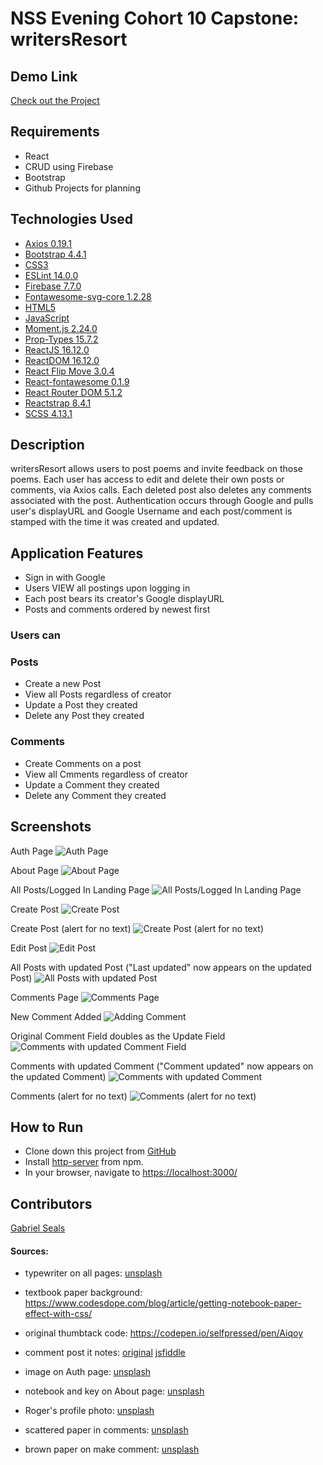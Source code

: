 # NSS Evening Cohort 10 Capstone: writersResort

## Demo Link

[Check out the Project](https://writersresort-97d54.firebaseapp.com/auth)

## Requirements

* React
* CRUD using Firebase
* Bootstrap
* Github Projects for planning

## Technologies Used

* [Axios 0.19.1](https://www.npmjs.com/package/axios)
* [Bootstrap 4.4.1](https://getbootstrap.com/)
* [CSS3](https://www.w3.org/Style/CSS/Overview.en.html)
* [ESLint 14.0.0](https://eslint.org/)
* [Firebase 7.7.0](https://firebase.google.com/)
* [Fontawesome-svg-core 1.2.28](https://www.npmjs.com/package/@fortawesome/fontawesome-svg-core)
* [HTML5](https://html.spec.whatwg.org/multipage/)
* [JavaScript](https://www.javascript.com/)
* [Moment.js 2.24.0](https://momentjs.com/)
* [Prop-Types 15.7.2](https://www.npmjs.com/package/prop-types)
* [ReactJS 16.12.0](https://reactjs.org/docs/create-a-new-react-app.html)
* [ReactDOM 16.12.0](https://www.npmjs.com/package/react-dom)
* [React Flip Move 3.0.4](https://www.npmjs.com/package/react-flip-move)
* [React-fontawesome 0.1.9](https://www.npmjs.com/package/react-fontawesome)
* [React Router DOM 5.1.2](https://www.npmjs.com/package/react-router-dom)
* [Reactstrap 8.4.1](https://reactstrap.github.io/)
* [SCSS 4.13.1](https://sass-lang.com/)


## Description

writersResort allows users to post poems and invite feedback on those poems. Each user has access to edit and delete their own posts or comments, via Axios calls. Each deleted post also deletes any comments associated with the post. Authentication occurs through Google and pulls user's displayURL and Google Username and each post/comment is stamped with the time it was created and updated.

## Application Features

* Sign in with Google
* Users VIEW all postings upon logging in
* Each post bears its creator's Google displayURL
* Posts and comments ordered by newest first

### Users can

### Posts
* Create a new Post
* View all Posts regardless of creator
* Update a Post they created
* Delete any Post they created

### Comments
* Create Comments on a post
* View all Cmments regardless of creator
* Update a Comment they created
* Delete any Comment they created

## Screenshots

Auth Page
![Auth Page](https://raw.githubusercontent.com/gseals/writersResort/master/screenshots/auth.png)

About Page
![About Page](https://raw.githubusercontent.com/gseals/writersResort/master/screenshots/about.png)

All Posts/Logged In Landing Page
![All Posts/Logged In Landing Page](https://raw.githubusercontent.com/gseals/writersResort/master/screenshots/AllPosts.png)

Create Post
![Create Post](https://raw.githubusercontent.com/gseals/writersResort/master/screenshots/CreatePost.png)

Create Post (alert for no text)
![Create Post (alert for no text)](https://raw.githubusercontent.com/gseals/writersResort/master/screenshots/CreatePostNoText.png)

Edit Post
![Edit Post](https://raw.githubusercontent.com/gseals/writersResort/master/screenshots/EditPost.png)

All Posts with updated Post ("Last updated" now appears on the updated Post)
![All Posts with updated Post](https://raw.githubusercontent.com/gseals/writersResort/master/screenshots/AllPostsUpdatedPost.png)

Comments Page
![Comments Page](https://raw.githubusercontent.com/gseals/writersResort/master/screenshots/CommentsPage.png)

New Comment Added
![Adding Comment](https://raw.githubusercontent.com/gseals/writersResort/master/screenshots/NewComment.png)

Original Comment Field doubles as the Update Field
![Comments with updated Comment Field](https://raw.githubusercontent.com/gseals/writersResort/master/screenshots/UpdateCommentTrigger.png)

Comments with updated Comment ("Comment updated" now appears on the updated Comment)
![Comments with updated Comment](https://raw.githubusercontent.com/gseals/writersResort/master/screenshots/UpdatedComment.png)

Comments (alert for no text)
![Comments (alert for no text)](https://raw.githubusercontent.com/gseals/writersResort/master/screenshots/CommentNoText.png)

## How to Run

* Clone down this project from [GitHub](https://github.com/gseals/writersResort)
* Install [http-server](https://www.npmjs.com/package/http-server) from npm.
* In your browser, navigate to [https://localhost:3000/](https://localhost:3000/)

## Contributors

[Gabriel Seals](https://github.com/gseals)

#### Sources:

* typewriter on all pages: [unsplash](https://unsplash.com/photos/0gkw_9fy0eQ)

* textbook paper background: https://www.codesdope.com/blog/article/getting-notebook-paper-effect-with-css/

* original thumbtack code: https://codepen.io/selfpressed/pen/Aiqoy

* comment post it notes: [original](http://creative-punch.net/2014/02/create-css3-post-it-note/) [jsfiddle](https://jsfiddle.net/doug99collins/8v02zj5k/)

* image on Auth page: [unsplash](https://unsplash.com/photos/HzTJMkjctKE)

* notebook and key on About page: [unsplash](https://unsplash.com/photos/o9KNLaITFYw)

* Roger's profile photo: [unsplash](https://unsplash.com/photos/9R-CH7PR150)

* scattered paper in comments: [unsplash](https://unsplash.com/photos/aJTiW00qqtI)

* brown paper on make comment: [unsplash](https://unsplash.com/photos/Y3vPEuNlf7w)
